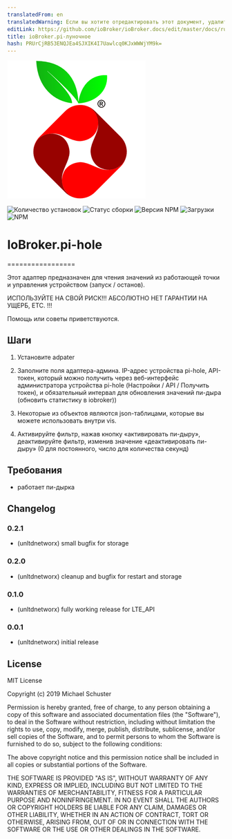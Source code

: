 ```yaml
---
translatedFrom: en
translatedWarning: Если вы хотите отредактировать этот документ, удалите поле «translationFrom», в противном случае этот документ будет снова автоматически переведен
editLink: https://github.com/ioBroker/ioBroker.docs/edit/master/docs/ru/adapterref/iobroker.pi-hole/README.md
title: ioBroker.pi-луночное
hash: PRUrCjRB53ENQJEa4SJXIK4I7Uawlcq0KJxWWWjYM9k=
---
```

![логотип](../../../en/adapterref/iobroker.pi-hole/admin/pi-hole.png)

![Количество установок](http://iobroker.live/badges/pi-hole-stable.svg)
![Статус сборки](https://api.travis-ci.org/unltdnetworx/ioBroker.pi-hole.svg?branch=master)
![Версия NPM](https://img.shields.io/npm/v/iobroker.pi-hole.svg)
![Загрузки](https://img.shields.io/npm/dm/iobroker.pi-hole.svg)
![NPM](https://nodei.co/npm/iobroker.pi-hole.png?downloads=true)

# IoBroker.pi-hole
=================

Этот адаптер предназначен для чтения значений из работающей точки и управления устройством (запуск / останов).

ИСПОЛЬЗУЙТЕ НА СВОЙ РИСК!!! АБСОЛЮТНО НЕТ ГАРАНТИИ НА УЩЕРБ, ETC. !!!

Помощь или советы приветствуются.

## Шаги
1. Установите adpater

2. Заполните поля адаптера-админа. IP-адрес устройства pi-hole, API-токен, который можно получить через веб-интерфейс администратора устройства pi-hole (Настройки / API / Получить токен), и обязательный интервал для обновления значений пи-дыра (обновить статистику в iobroker))

3. Некоторые из объектов являются json-таблицами, которые вы можете использовать внутри vis.

4. Активируйте фильтр, нажав кнопку «активировать пи-дыру», деактивируйте фильтр, изменив значение «деактивировать пи-дыру» (0 для постоянного, число для количества секунд)

## Требования
* работает пи-дырка

## Changelog
### 0.2.1
* (unltdnetworx) small bugfix for storage

### 0.2.0
* (unltdnetworx) cleanup and bugfix for restart and storage

### 0.1.0
* (unltdnetworx) fully working release for LTE_API

### 0.0.1
* (unltdnetworx) initial release

## License
MIT License

Copyright (c) 2019 Michael Schuster

Permission is hereby granted, free of charge, to any person obtaining a copy
of this software and associated documentation files (the "Software"), to deal
in the Software without restriction, including without limitation the rights
to use, copy, modify, merge, publish, distribute, sublicense, and/or sell
copies of the Software, and to permit persons to whom the Software is
furnished to do so, subject to the following conditions:

The above copyright notice and this permission notice shall be included in all
copies or substantial portions of the Software.

THE SOFTWARE IS PROVIDED "AS IS", WITHOUT WARRANTY OF ANY KIND, EXPRESS OR
IMPLIED, INCLUDING BUT NOT LIMITED TO THE WARRANTIES OF MERCHANTABILITY,
FITNESS FOR A PARTICULAR PURPOSE AND NONINFRINGEMENT. IN NO EVENT SHALL THE
AUTHORS OR COPYRIGHT HOLDERS BE LIABLE FOR ANY CLAIM, DAMAGES OR OTHER
LIABILITY, WHETHER IN AN ACTION OF CONTRACT, TORT OR OTHERWISE, ARISING FROM,
OUT OF OR IN CONNECTION WITH THE SOFTWARE OR THE USE OR OTHER DEALINGS IN THE
SOFTWARE.